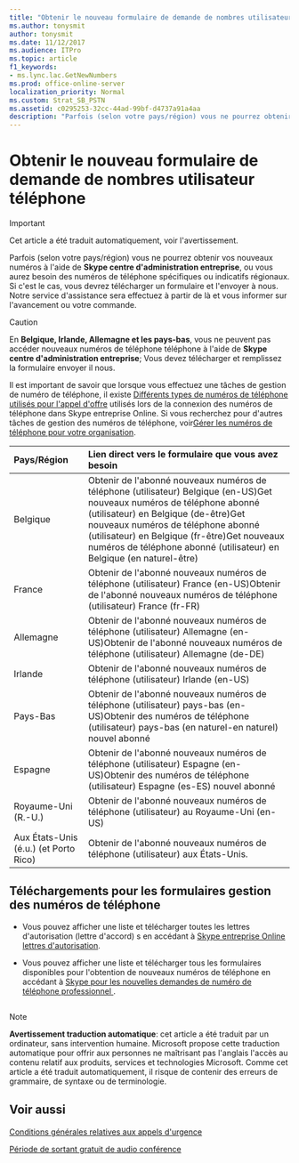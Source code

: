 ```yaml
---
title: "Obtenir le nouveau formulaire de demande de nombres utilisateur téléphone"
ms.author: tonysmit
author: tonysmit
ms.date: 11/12/2017
ms.audience: ITPro
ms.topic: article
f1_keywords:
- ms.lync.lac.GetNewNumbers
ms.prod: office-online-server
localization_priority: Normal
ms.custom: Strat_SB_PSTN
ms.assetid: c0295253-32cc-44ad-99bf-d4737a91a4aa
description: "Parfois (selon votre pays/région) vous ne pourrez obtenir vos nouveaux numéros à l'aide de Skype centre d'administration entreprise, ou vous aurez besoin des numéros de téléphone spécifiques ou indicatifs régionaux. Si c'est le cas, vous devrez télécharger un formulaire et l'envoyer à nous. Notre service d'assistance sera effectuez à partir de là et vous informer sur l'avancement ou votre commande."
---
```


# Obtenir le nouveau formulaire de demande de nombres utilisateur téléphone

> [!IMPORTANT]
> Cet article a été traduit automatiquement, voir l'avertissement.  
  
Parfois (selon votre pays/région) vous ne pourrez obtenir vos nouveaux numéros à l'aide de **Skype centre d'administration entreprise**, ou vous aurez besoin des numéros de téléphone spécifiques ou indicatifs régionaux. Si c'est le cas, vous devrez télécharger un formulaire et l'envoyer à nous. Notre service d'assistance sera effectuez à partir de là et vous informer sur l'avancement ou votre commande.
  
> [!CAUTION]
> En **Belgique, Irlande, Allemagne et les pays-bas**, vous ne peuvent pas accéder nouveaux numéros de téléphone téléphone à l'aide de **Skype centre d'administration entreprise**; Vous devez télécharger et remplissez la formulaire envoyer il nous. 
  
Il est important de savoir que lorsque vous effectuez une tâches de gestion de numéro de téléphone, il existe [Différents types de numéros de téléphone utilisés pour l'appel d'offre](different-kinds-of-phone-numbers-used-for-calling-plans.md) utilisés lors de la connexion des numéros de téléphone dans Skype entreprise Online. Si vous recherchez pour d'autres tâches de gestion des numéros de téléphone, voir[Gérer les numéros de téléphone pour votre organisation](manage-phone-numbers-for-your-organization/manage-phone-numbers-for-your-organization.md).
  
|**Pays/Région**|**Lien direct vers le formulaire que vous avez besoin**|
|:-----|:-----|
|Belgique  <br/> |Obtenir de l'abonné nouveaux numéros de téléphone (utilisateur) Belgique (en-US)Get nouveaux numéros de téléphone abonné (utilisateur) en Belgique (de-être)Get nouveaux numéros de téléphone abonné (utilisateur) en Belgique (fr-être)Get nouveaux numéros de téléphone abonné (utilisateur) en Belgique (en naturel-être)|
|France  <br/> |Obtenir de l'abonné nouveaux numéros de téléphone (utilisateur) France (en-US)Obtenir de l'abonné nouveaux numéros de téléphone (utilisateur) France (fr-FR)|
|Allemagne  <br/> |Obtenir de l'abonné nouveaux numéros de téléphone (utilisateur) Allemagne (en-US)Obtenir de l'abonné nouveaux numéros de téléphone (utilisateur) Allemagne (de-DE)|
|Irlande  <br/> |Obtenir de l'abonné nouveaux numéros de téléphone (utilisateur) Irlande (en-US)|
|Pays-Bas  <br/> |Obtenir de l'abonné nouveaux numéros de téléphone (utilisateur) pays-bas (en-US)Obtenir des numéros de téléphone (utilisateur) pays-bas (en naturel-en naturel) nouvel abonné|
|Espagne  <br/> |Obtenir de l'abonné nouveaux numéros de téléphone (utilisateur) Espagne (en-US)Obtenir des numéros de téléphone (utilisateur) Espagne (es-ES) nouvel abonné|
|Royaume-Uni (R.-U.)  <br/> |Obtenir de l'abonné nouveaux numéros de téléphone (utilisateur) au Royaume-Uni (en-US)|
|Aux États-Unis (é.u.) (et Porto Rico)  <br/> |Obtenir de l'abonné nouveaux numéros de téléphone (utilisateur) aux États-Unis.|
   
## Téléchargements pour les formulaires gestion des numéros de téléphone

- Vous pouvez afficher une liste et télécharger toutes les lettres d'autorisation (lettre d'accord) s en accédant à [Skype entreprise Online lettres d'autorisation](https://go.microsoft.com/fwlink/?LinkID=623745).
    
- Vous pouvez afficher une liste et télécharger tous les formulaires disponibles pour l'obtention de nouveaux numéros de téléphone en accédant à [Skype pour les nouvelles demandes de numéro de téléphone professionnel ](https://go.microsoft.com/fwlink/?linkid=851581).
    
## 
<a name="MT_Footer"> </a>

> [!NOTE]
> **Avertissement traduction automatique**: cet article a été traduit par un ordinateur, sans intervention humaine. Microsoft propose cette traduction automatique pour offrir aux personnes ne maîtrisant pas l'anglais l'accès au contenu relatif aux produits, services et technologies Microsoft. Comme cet article a été traduit automatiquement, il risque de contenir des erreurs de grammaire, de syntaxe ou de terminologie.
  
## Voir aussi
<a name="MT_Footer"> </a>

#### 

[Conditions générales relatives aux appels d'urgence](emergency-calling-terms-and-conditions.md)
  
[Période de sortant gratuit de audio conférence](../accessibility-and-regulatory/audio-conferencing-complimentary-dial-out-period.md)

